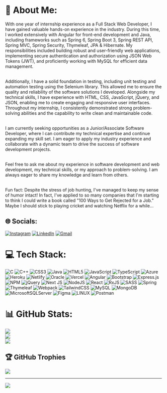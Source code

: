 # 💫 About Me:
With one year of internship experience as a Full Stack Web Developer, I have gained valuable hands-on experience in the industry. During this time, I worked extensively with Angular for front-end development and Java, including frameworks such as Spring 6, Spring Boot 3, Spring REST API, Spring MVC, Spring Security, Thymeleaf, JPA & Hibernate. My responsibilities included building robust and user-friendly web applications, implementing secure authentication and authorization using JSON Web Tokens (JWT), and proficiently working with MySQL for efficient data management.<br><br>

Additionally, I have a solid foundation in testing, including unit testing and automation testing using the Selenium library. This allowed me to ensure the quality and reliability of the software solutions I developed. Alongside my technical skills, I have experience with HTML, CSS, JavaScript, jQuery, and JSON, enabling me to create engaging and responsive user interfaces. Throughout my internship, I consistently demonstrated strong problem-solving abilities and the capability to write clean and maintainable code.<br><br>

I am currently seeking opportunities as a Junior/Associate Software Developer, where I can contribute my technical expertise and continue expanding my skill set. I am eager to apply my industry experience and collaborate with a dynamic team to drive the success of software development projects.<br><br>

Feel free to ask me about my experience in software development and web development, my technical skills, or my approach to problem-solving. I am always eager to share my knowledge and learn from others.<br><br>

Fun fact: Despite the stress of job hunting, I've managed to keep my sense of humor intact! In fact, I've applied to so many companies that I'm starting to think I could write a book called "100 Ways to Get Rejected for a Job." Maybe I should stick to playing cricket and watching Netflix for a while...


## 🌐 Socials:
[![Instagram](https://img.shields.io/badge/Instagram-%23E4405F.svg?logo=Instagram&logoColor=white)](https://instagram.com/aum_soni/?hl=en) [![LinkedIn](https://img.shields.io/badge/LinkedIn-%230077B5.svg?logo=linkedin&logoColor=white)](https://linkedin.com/in/aum-soni/) [![Gmail](https://img.shields.io/badge/-Gmail-red?style=flat-square&logo=gmail&logoColor=white&link)](https://mail.google.com/mail/u/0/?tab=rm&ogbl#inbox?compose=CllgCHrfTPRTqHnLFqpBRbvLsJXbwqmbPdxLGRpFHBNBKXvcFJJdsKtMXLZnFCZmdfPLddNnSBV)


# 💻 Tech Stack:
![C](https://img.shields.io/badge/c-%2300599C.svg?style=for-the-badge&logo=c&logoColor=white) ![C++](https://img.shields.io/badge/c++-%2300599C.svg?style=for-the-badge&logo=c%2B%2B&logoColor=white) ![CSS3](https://img.shields.io/badge/css3-%231572B6.svg?style=for-the-badge&logo=css3&logoColor=white) ![Java](https://img.shields.io/badge/java-%23ED8B00.svg?style=for-the-badge&logo=java&logoColor=white) ![HTML5](https://img.shields.io/badge/html5-%23E34F26.svg?style=for-the-badge&logo=html5&logoColor=white) ![JavaScript](https://img.shields.io/badge/javascript-%23323330.svg?style=for-the-badge&logo=javascript&logoColor=%23F7DF1E) ![TypeScript](https://img.shields.io/badge/typescript-%23007ACC.svg?style=for-the-badge&logo=typescript&logoColor=white) ![Azure](https://img.shields.io/badge/azure-%230072C6.svg?style=for-the-badge&logo=azure-devops&logoColor=white) ![Heroku](https://img.shields.io/badge/heroku-%23430098.svg?style=for-the-badge&logo=heroku&logoColor=white) ![Netlify](https://img.shields.io/badge/netlify-%23000000.svg?style=for-the-badge&logo=netlify&logoColor=#00C7B7) ![Oracle](https://img.shields.io/badge/Oracle-F80000?style=for-the-badge&logo=oracle&logoColor=white) ![Vercel](https://img.shields.io/badge/vercel-%23000000.svg?style=for-the-badge&logo=vercel&logoColor=white) ![Angular](https://img.shields.io/badge/angular-%23DD0031.svg?style=for-the-badge&logo=angular&logoColor=white) ![Bootstrap](https://img.shields.io/badge/bootstrap-%23563D7C.svg?style=for-the-badge&logo=bootstrap&logoColor=white) ![Express.js](https://img.shields.io/badge/express.js-%23404d59.svg?style=for-the-badge&logo=express&logoColor=%2361DAFB) ![NPM](https://img.shields.io/badge/NPM-%23000000.svg?style=for-the-badge&logo=npm&logoColor=white) ![jQuery](https://img.shields.io/badge/jquery-%230769AD.svg?style=for-the-badge&logo=jquery&logoColor=white) ![Next JS](https://img.shields.io/badge/Next-black?style=for-the-badge&logo=next.js&logoColor=white) ![NodeJS](https://img.shields.io/badge/node.js-6DA55F?style=for-the-badge&logo=node.js&logoColor=white) ![React](https://img.shields.io/badge/react-%2320232a.svg?style=for-the-badge&logo=react&logoColor=%2361DAFB) ![RxJS](https://img.shields.io/badge/rxjs-%23B7178C.svg?style=for-the-badge&logo=reactivex&logoColor=white) ![SASS](https://img.shields.io/badge/SASS-hotpink.svg?style=for-the-badge&logo=SASS&logoColor=white) ![Spring](https://img.shields.io/badge/spring-%236DB33F.svg?style=for-the-badge&logo=spring&logoColor=white) ![Thymeleaf](https://img.shields.io/badge/Thymeleaf-%23005C0F.svg?style=for-the-badge&logo=Thymeleaf&logoColor=white) ![Webpack](https://img.shields.io/badge/webpack-%238DD6F9.svg?style=for-the-badge&logo=webpack&logoColor=black) ![TailwindCSS](https://img.shields.io/badge/tailwindcss-%2338B2AC.svg?style=for-the-badge&logo=tailwind-css&logoColor=white) ![MySQL](https://img.shields.io/badge/mysql-%2300f.svg?style=for-the-badge&logo=mysql&logoColor=white) ![MongoDB](https://img.shields.io/badge/MongoDB-%234ea94b.svg?style=for-the-badge&logo=mongodb&logoColor=white) ![MicrosoftSQLServer](https://img.shields.io/badge/Microsoft%20SQL%20Sever-CC2927?style=for-the-badge&logo=microsoft%20sql%20server&logoColor=white) 	![Figma](https://img.shields.io/badge/figma-%23F24E1E.svg?style=for-the-badge&logo=figma&logoColor=white) ![LINUX](https://img.shields.io/badge/Linux-FCC624?style=for-the-badge&logo=linux&logoColor=black) ![Postman](https://img.shields.io/badge/Postman-FF6C37?style=for-the-badge&logo=postman&logoColor=white)
# 📊 GitHub Stats:
![](https://github-readme-stats.vercel.app/api?username=aumsoni2002&theme=dark&hide_border=false&include_all_commits=false&count_private=false)<br/>
![](https://github-readme-streak-stats.herokuapp.com/?user=aumsoni2002&theme=dark&hide_border=false)<br/>
![](https://github-readme-stats.vercel.app/api/top-langs/?username=aumsoni2002&theme=dark&hide_border=false&include_all_commits=false&count_private=false&layout=compact)

## 🏆 GitHub Trophies
![](https://github-profile-trophy.vercel.app/?username=aumsoni2002&theme=radical&no-frame=false&no-bg=true&margin-w=4)

---
[![](https://visitcount.itsvg.in/api?id=aumsoni2002&icon=0&color=0)](https://visitcount.itsvg.in)

<!-- Proudly created with GPRM ( https://gprm.itsvg.in ) -->
